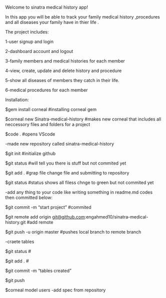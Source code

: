 Welcome to sinatra medical history app!

In this app you will be able to track your family medical history ,procedures and all diseases your family have in thier life .


The project includes:

1-user signup and login

2-dashboard account and logout

3-family members and medical histories for each member

4-view, create, update and delete history and procedure

5-show all diseases of members they catch in their life.

6-medical procedures for each member

Installation:

$gem install corneal #installing corneal gem

$corneal new Sinatra-medical-history #makes new corneal that includes all neccessory files and folders for a project

$code . #opens VScode

-made new repository called sinatra-medical-history

$git init #initialize github

$git status #will tell you there is stuff but not commited yet

$git add . #grap file change file and submitting to repository

$git status #status shows all filess chnge to green but not commited yet

-add any thing to your code like writing something in readme.md codes then committed below:

$git commit -m “start project” #commited

$git remote add origin git@github.com:engahmed10/sinatra-medical-history.git #add remote

$git push -u origin master #pushes local branch to remote branch

-craete tables

$git status #

$git add . #

$git commit -m “tables created”

$git push

$corneal model users
-add spec from repository 






